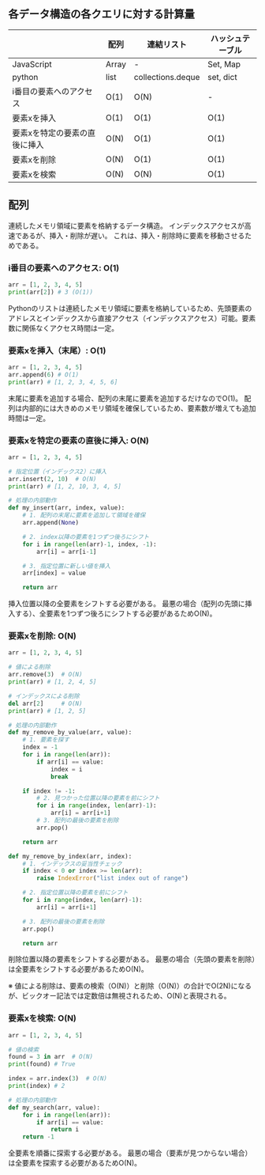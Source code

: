 ## 各データ構造の各クエリに対する計算量
| | 配列 | 連結リスト | ハッシュテーブル |
|------------|------|------------|------------------|
| JavaScript | Array | - | Set, Map |
| python | list | collections.deque | set, dict |
| i番目の要素へのアクセス | O(1) | O(N) | - |
| 要素xを挿入 | O(1) | O(1) | O(1) |
| 要素xを特定の要素の直後に挿入 | O(N) | O(1) | O(1) |
| 要素xを削除 | O(N) | O(1) | O(1) |
| 要素xを検索 | O(N) | O(N) | O(1) |


## 配列
連続したメモリ領域に要素を格納するデータ構造。
インデックスアクセスが高速であるが、挿入・削除が遅い。
これは、挿入・削除時に要素を移動させるためである。

### i番目の要素へのアクセス: O(1)
```python
arr = [1, 2, 3, 4, 5]
print(arr[2]) # 3 (O(1))
```

Pythonのリストは連続したメモリ領域に要素を格納しているため、先頭要素のアドレスとインデックスから直接アクセス（インデックスアクセス）可能。要素数に関係なくアクセス時間は一定。

### 要素xを挿入（末尾）: O(1)
```python
arr = [1, 2, 3, 4, 5]
arr.append(6) # O(1)
print(arr) # [1, 2, 3, 4, 5, 6]
```

末尾に要素を追加する場合、配列の末尾に要素を追加するだけなのでO(1)。
配列は内部的には大きめのメモリ領域を確保しているため、要素数が増えても追加時間は一定。

### 要素xを特定の要素の直後に挿入: O(N)
```python
arr = [1, 2, 3, 4, 5]

# 指定位置（インデックス2）に挿入
arr.insert(2, 10)  # O(N)
print(arr) # [1, 2, 10, 3, 4, 5]

# 処理の内部動作
def my_insert(arr, index, value):
    # 1. 配列の末尾に要素を追加して領域を確保
    arr.append(None)

    # 2. index以降の要素を1つずつ後ろにシフト
    for i in range(len(arr)-1, index, -1):
        arr[i] = arr[i-1]

    # 3. 指定位置に新しい値を挿入
    arr[index] = value

    return arr
```

挿入位置以降の全要素をシフトする必要がある。
最悪の場合（配列の先頭に挿入する）、全要素を1つずつ後ろにシフトする必要があるためO(N)。

### 要素xを削除: O(N)
```python
arr = [1, 2, 3, 4, 5]

# 値による削除
arr.remove(3)  # O(N)
print(arr) # [1, 2, 4, 5]

# インデックスによる削除
del arr[2]     # O(N)
print(arr) # [1, 2, 5]

# 処理の内部動作
def my_remove_by_value(arr, value):
    # 1. 要素を探す
    index = -1
    for i in range(len(arr)):
        if arr[i] == value:
            index = i
            break

    if index != -1:
        # 2. 見つかった位置以降の要素を前にシフト
        for i in range(index, len(arr)-1):
            arr[i] = arr[i+1]
        # 3. 配列の最後の要素を削除
        arr.pop()

    return arr

def my_remove_by_index(arr, index):
    # 1. インデックスの妥当性チェック
    if index < 0 or index >= len(arr):
        raise IndexError("list index out of range")

    # 2. 指定位置以降の要素を前にシフト
    for i in range(index, len(arr)-1):
        arr[i] = arr[i+1]

    # 3. 配列の最後の要素を削除
    arr.pop()

    return arr
```

削除位置以降の要素をシフトする必要がある。
最悪の場合（先頭の要素を削除）は全要素をシフトする必要があるためO(N)。

※ 値による削除は、要素の検索（O(N)）と削除（O(N)）の合計でO(2N)になるが、ビックオー記法では定数倍は無視されるため、O(N)と表現される。

### 要素xを検索: O(N)
```python
arr = [1, 2, 3, 4, 5]

# 値の検索
found = 3 in arr  # O(N)
print(found) # True

index = arr.index(3)  # O(N)
print(index) # 2

# 処理の内部動作
def my_search(arr, value):
    for i in range(len(arr)):
        if arr[i] == value:
            return i
    return -1
```

全要素を順番に探索する必要がある。
最悪の場合（要素が見つからない場合）は全要素を探索する必要があるためO(N)。
